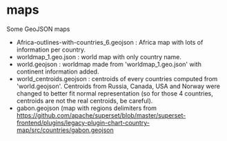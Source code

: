 # maps
Some GeoJSON maps

- Africa-outlines-with-countries_6.geojson : Africa map with lots of information per country.
- worldmap_1.geo.json : world map with only country name.
- world.geojson : worldmap made from 'worldmap_1.geo.json' with continent information added.
- world_centroids.geojson : centroids of every countries computed from 'world.geojson'. Centroids from Russia, Canada, USA and Norway were changed to better fit normal representation (so for those 4 countries, centroids are not the real centroids, be careful).
- gabon.geojson (map with regions delimiters from https://github.com/apache/superset/blob/master/superset-frontend/plugins/legacy-plugin-chart-country-map/src/countries/gabon.geojson 
